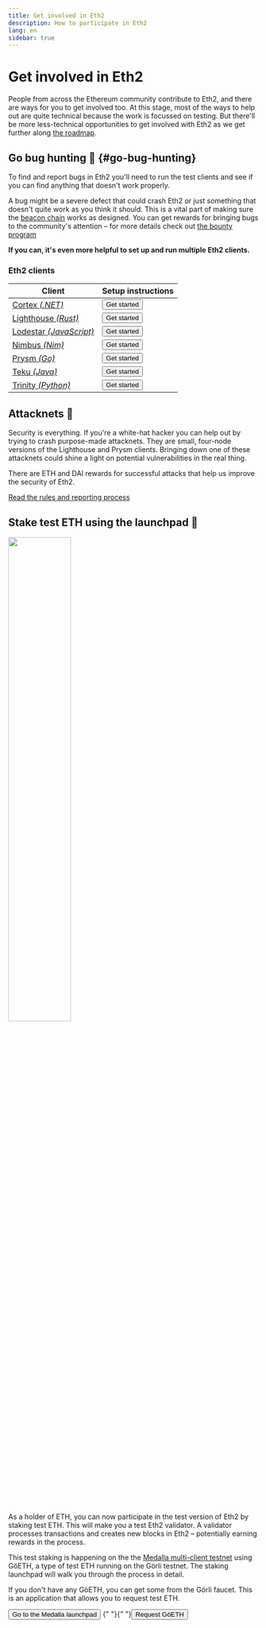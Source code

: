 ```yaml
---
title: Get involved in Eth2
description: How to participate in Eth2
lang: en
sidebar: true
---
```


# Get involved in Eth2

People from across the Ethereum community contribute to Eth2, and there are ways for you to get involved too. At this stage, most of the ways to help out are quite technical because the work is focussed on testing. But there'll be more less-technical opportunities to get involved with Eth2 as we get further along [the roadmap](/en/eth2/roadmap/).

## Go bug hunting 🐛 {#go-bug-hunting}

To find and report bugs in Eth2 you'll need to run the test clients and see if you can find anything that doesn't work properly.

A bug might be a severe defect that could crash Eth2 or just something that doesn't quite work as you think it should. This is a vital part of making sure the [beacon chain](/en/eth2/the-beacon-chain) works as designed. You can get rewards for bringing bugs to the community's attention – for more details check out [the bounty program](https://notes.ethereum.org/@djrtwo/phase0-bounty)

**If you can, it's even more helpful to set up and run multiple Eth2 clients.**

### Eth2 clients

| Client                                                                           | Setup instructions                                                                              |
| -------------------------------------------------------------------------------- | ----------------------------------------------------------------------------------------------- |
| [Cortex _(.NET)_](https://nethermind.io/)                                        | <Button to="https://nethermind.io/client">Get started</Button>                                  |
| [Lighthouse _(Rust)_](https://sigmaprime.io/#sec03)                              | <Button to="https://lighthouse-book.sigmaprime.io/become-a-validator.html">Get started</Button> |
| [Lodestar _(JavaScript)_](https://github.com/chainsafe/lodestar#getting-started) | <Button to="https://chainsafe.github.io/lodestar/installation/">Get started</Button>            |
| [Nimbus _(Nim)_](https://nimbus.team/)                                           | <Button to="https://nimbus.team/docs/building.html">Get started</Button>                        |
| [Prysm _(Go)_](https://prysmaticlabs.com/)                                       | <Button to="https://docs.prylabs.network/docs/getting-started">Get started</Button>             |
| [Teku _(Java)_](https://pegasys.tech/teku-ethereum-2-for-enterprise/)            | <Button to="https://docs.teku.pegasys.tech/en/latest/">Get started</Button>                     |
| [Trinity _(Python)_](https://trinity.ethereum.org/)                              | <Button to="https://trinity.ethereum.org/#install">Get started</Button>                         |

## Attacknets 🤺

Security is everything. If you're a white-hat hacker you can help out by trying to crash purpose-made attacknets. They are small, four-node versions of the Lighthouse and Prysm clients. Bringing down one of these attacknets could shine a light on potential vulnerabilities in the real thing.

There are ETH and DAI rewards for successful attacks that help us improve the security of Eth2.

[Read the rules and reporting process](https://github.com/ethereum/public-attacknets)

## Stake test ETH using the launchpad 🚀

<img src="https://medalla.launchpad.ethereum.org/static/media/eth2-leslie-rhino.243747b9.png" width="50%" />

As a holder of ETH, you can now participate in the test version of Eth2 by staking test ETH. This will make you a test Eth2 validator. A validator processes transactions and creates new blocks in Eth2 – potentially earning rewards in the process.

This test staking is happening on the the [Medalla multi-client testnet](https://github.com/goerli/medalla/blob/master/medalla/README.md) using GöETH, a type of test ETH running on the Görli testnet. The staking launchpad will walk you through the process in detail.

If you don't have any GöETH, you can get some from the Görli faucet. This is an application that allows you to request test ETH.

<Button to="https://medalla.launchpad.ethereum.org/">Go to the Medalla launchpad</Button> {" "}{" "}<Button isSecondary to="https://faucet.goerli.mudit.blog/">Request GöETH</Button>
